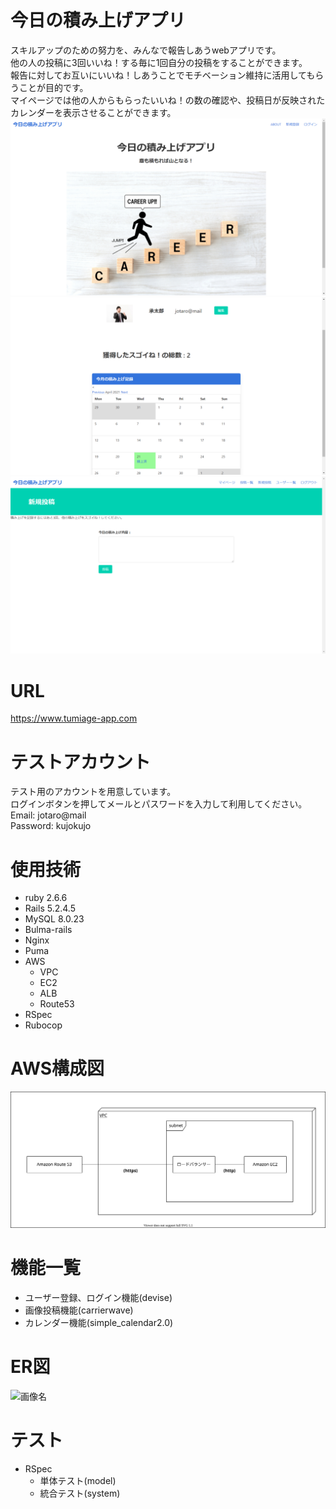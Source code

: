 # 今日の積み上げアプリ
スキルアップのための努力を、みんなで報告しあうwebアプリです。<br >
他の人の投稿に3回いいね！する毎に1回自分の投稿をすることができます。<br >
報告に対してお互いにいいね！しあうことでモチベーション維持に活用してもらうことが目的です。<br >
マイページでは他の人からもらったいいね！の数の確認や、投稿日が反映されたカレンダーを表示させることができます。
![画像名](https://github.com/arakaki0/tumiage/blob/master/sample_image1.png)
![画像名](https://github.com/arakaki0/tumiage/blob/master/sample_image3.png)
![画像名](https://github.com/arakaki0/tumiage/blob/master/sample_image2.png)
# URL
https://www.tumiage-app.com
# テストアカウント
テスト用のアカウントを用意しています。<br >
ログインボタンを押してメールとパスワードを入力して利用してください。<br >
Email: jotaro@mail<br >
Password: kujokujo
# 使用技術
- ruby 2.6.6
- Rails 5.2.4.5
- MySQL 8.0.23
- Bulma-rails
- Nginx
- Puma
- AWS
  - VPC
  - EC2
  - ALB
  - Route53
- RSpec
- Rubocop
# AWS構成図
![画像名](https://github.com/arakaki0/tumiage/blob/master/tumiage-app%20aws%E6%A7%8B%E6%88%90%E5%9B%B3.svg)
# 機能一覧
- ユーザー登録、ログイン機能(devise)
- 画像投稿機能(carrierwave)
- カレンダー機能(simple_calendar2.0)
# ER図
![画像名](https://github.com/arakaki0/tumiage/blob/master/tumiage-app%20ER%E5%9B%B3.svg)
# テスト
- RSpec
  - 単体テスト(model)
  - 統合テスト(system)
